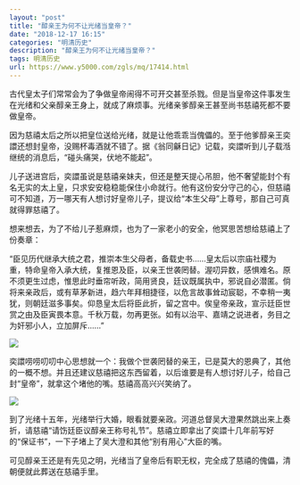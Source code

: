```yaml
---
layout: "post"
title: "醇亲王为何不让光绪当皇帝？"
date: "2018-12-17 16:15"
categories: "明清历史"
description: "醇亲王为何不让光绪当皇帝？"
tags: 明清历史
url: https://www.y5000.com/zgls/mq/17414.html
---
```






古代皇太子们常常会为了争做皇帝闹得不可开交甚至杀戮。但是当皇帝这件事发生在光绪和父亲醇亲王身上，就成了麻烦事。光绪亲爹醇亲王甚至尚书慈禧死都不要做皇帝。

因为慈禧太后之所以把皇位送给光绪，就是让他乖乖当傀儡的。至于他爹醇亲王奕譞还想封皇帝，没赐杯毒酒就不错了。据《翁同龢日记》记载，奕譞听到儿子载湉继统的消息后，“碰头痛哭，伏地不能起”。

儿子送进宫后，奕譞虽说是慈禧亲妹夫，但还是整天提心吊胆，他不奢望能封个有名无实的太上皇，只求安安稳稳能保住小命就行。他有这份安分守己的心，但慈禧可不知道，万一哪天有人想讨好皇帝儿子，提议给“本生父母”上尊号，那自己可真就得罪慈禧了。

想来想去，为了不给儿子惹麻烦，也为了一家老小的安全，他冥思苦想给慈禧上了份奏章：

“臣见历代继承大统之君，推崇本生父母者，备载史书……皇太后以宗庙社稷为重，特命皇帝入承大统，复推恩及臣，以亲王世袭罔替。渥叨异数，感惧难名。原不须更生过虑，惟思此时垂帘听政，简用贤良，廷议既属执中，邪说自必潜匿。倘将来亲政后，或有草茅新进，趋六年拜相捷径，以危言故事耸动宸聪，不幸稍一夷犹，则朝廷滋多事矣。仰恳皇太后将臣此折，留之宫中。俟皇帝亲政，宣示廷臣世赏之由及臣寅畏本意。千秋万载，勿再更张。如有以治平、嘉靖之说进者，务目之为奸邪小人，立加屏斥……”

![](https://img.y5000.com/uploads/allimg/170317/8-1F31G646109A.jpg)

奕譞唠唠叨叨中心思想就一个：我做个世袭罔替的亲王，已是莫大的恩典了，其他的一概不想。并且还建议慈禧把这东西留着，以后谁要是有人想讨好儿子，给自己封“皇帝”，就拿这个堵他的嘴。慈禧高高兴兴笑纳了。

![](https://img.y5000.com/uploads/allimg/170317/8-1F31G6461IH.jpg)

到了光绪十五年，光绪举行大婚，眼看就要亲政。河道总督吴大澄果然跳出来上奏折，请慈禧“请饬廷臣议醇亲王称号礼节”。慈禧立即拿出了奕譞十几年前写好的“保证书”，一下子堵上了吴大澄和其他“别有用心”大臣的嘴。

可见醇亲王还是有先见之明，光绪当了皇帝后有职无权，完全成了慈禧的傀儡，清朝便就此葬送在慈禧手里。
